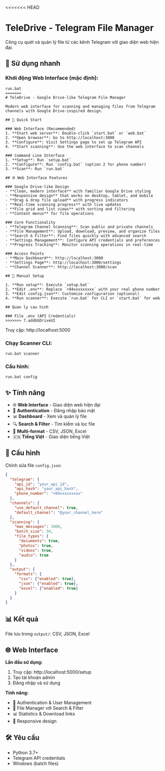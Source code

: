 <<<<<<< HEAD
# TeleDrive - Telegram File Manager

Công cụ quét và quản lý file từ các kênh Telegram với giao diện web hiện đại.

## 🚀 Sử dụng nhanh

### Khởi động Web Interface (mặc định):
```batch
run.bat
=======
# TeleDrive - Google Drive-like Telegram File Manager

Modern web interface for scanning and managing files from Telegram channels with Google Drive-inspired design.

## 🚀 Quick Start

### Web Interface (Recommended)
1. **Start web server**: Double-click `start.bat` or `web.bat`
2. **Open browser**: Go to http://localhost:3000
3. **Configure**: Visit Settings page to set up Telegram API
4. **Start scanning**: Use the web interface to scan channels

### Command Line Interface
1. **Setup**: Run `setup.bat`
2. **Configure**: Run `config.bat` (option 2 for phone number)
3. **Scan**: Run `run.bat`

## 🌐 Web Interface Features

### Google Drive-like Design
- **Clean, modern interface** with familiar Google Drive styling
- **Responsive design** that works on desktop, tablet, and mobile
- **Drag & drop file upload** with progress indicators
- **Real-time scanning progress** with live updates
- **File grid and list views** with sorting and filtering
- **Context menus** for file operations

### Core Functionality
- **Telegram Channel Scanning**: Scan public and private channels
- **File Management**: Upload, download, preview, and organize files
- **Search & Filter**: Find files quickly with advanced search
- **Settings Management**: Configure API credentials and preferences
- **Progress Tracking**: Monitor scanning operations in real-time

### Access Points
- **Main Dashboard**: http://localhost:3000
- **Settings Page**: http://localhost:3000/settings
- **Channel Scanner**: http://localhost:3000/scan

## 🔧 Manual Setup

1. **Run setup**: Execute `setup.bat`
2. **Edit .env**: Replace `+84xxxxxxxxx` with your real phone number
3. **Edit config.json**: Customize configuration (optional)
4. **Run scanner**: Execute `run.bat` for CLI or `start.bat` for web

## Quan ly cau hinh

### File .env (API Credentials)
>>>>>>> 7.addGGDriveUI
```
Truy cập: http://localhost:5000

### Chạy Scanner CLI:
```batch
run.bat scanner
```

### Cấu hình:
```batch
run.bat config
```

## ✨ Tính năng

- 🌐 **Web Interface** - Giao diện web hiện đại
- 🔐 **Authentication** - Đăng nhập bảo mật
- 📊 **Dashboard** - Xem và quản lý file
- 🔍 **Search & Filter** - Tìm kiếm và lọc file
- 📁 **Multi-format** - CSV, JSON, Excel
- 🇻🇳 **Tiếng Việt** - Giao diện tiếng Việt


## 📁 Cấu hình

Chỉnh sửa file `config.json`:
```json
{
  "telegram": {
    "api_id": "your_api_id",
    "api_hash": "your_api_hash",
    "phone_number": "+84xxxxxxxxx"
  },
  "channels": {
    "use_default_channel": true,
    "default_channel": "@your_channel_here"
  },
  "scanning": {
    "max_messages": 1000,
    "batch_size": 50,
    "file_types": {
      "documents": true,
      "photos": true,
      "videos": true,
      "audio": true
    }
  },
  "output": {
    "formats": {
      "csv": {"enabled": true},
      "json": {"enabled": true},
      "excel": {"enabled": true}
    }
  }
}
```

## 📊 Kết quả

File lưu trong `output/`: CSV, JSON, Excel

## 🌐 Web Interface

**Lần đầu sử dụng:**
1. Truy cập: http://localhost:5000/setup
2. Tạo tài khoản admin
3. Đăng nhập và sử dụng

**Tính năng:**
- 🔐 Authentication & User Management
- 📁 File Manager với Search & Filter
- 📊 Statistics & Download links
- 📱 Responsive design

## 🛠️ Yêu cầu

- Python 3.7+
- Telegram API credentials
- Windows (batch files)

